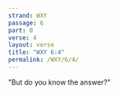 ```yaml
---
strand: WXY
passage: 6
part: 0
verse: 4
layout: verse
title: "WXY 6:4"
permalink: /WXY/6/4/
---
```

"But do you know the answer?"
